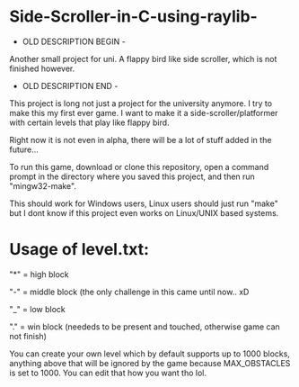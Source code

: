 # Side-Scroller-in-C-using-raylib-

- OLD DESCRIPTION BEGIN -

Another small project for uni. A flappy bird like side scroller, which is not finished however.
- OLD DESCRIPTION END -


This project is long not just a project for the university anymore. I try to make this my first ever game.
I want to make it a side-scroller/platformer with certain levels that play like flappy bird.

Right now it is not even in alpha, there will be a lot of stuff added in the future...

To run this game, download or clone this repository, open a command prompt in the directory where you saved this project,
and then run "mingw32-make".

This should work for Windows users, Linux users should just run "make" but I dont know
if this project even works on Linux/UNIX based systems.

# Usage of level.txt:

"*" = high block

"-" = middle block (the only challenge in this came until now.. xD

"_" = low block

"." = win block (neededs to be present and touched, otherwise game can not finish)

You can create your own level which by default supports up to 1000 blocks, anything above that will be ignored by the game
because MAX_OBSTACLES is set to 1000. You can edit that how you want tho lol.
